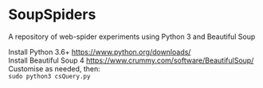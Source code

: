# SoupSpiders
A repository of web-spider experiments using Python 3 and Beautiful Soup

Install Python 3.6+ https://www.python.org/downloads/<br>
Install Beautiful Soup 4 https://www.crummy.com/software/BeautifulSoup/<br>
Customise as needed, then:<br>
`sudo python3 csQuery.py`

